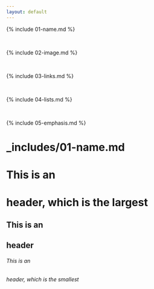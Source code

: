 ```yaml
---
layout: default
---
```


{% include 01-name.md %}


<br>

{% include 02-image.md %}

<br>

{% include 03-links.md %}


<br>

{% include 04-lists.md %}

<br>

{% include 05-emphasis.md %}



<h1>_includes/01-name.md</h1>

# This is an <h1> header, which is the largest
## This is an <h2> header
###### This is an <h6> header, which is the smallest


